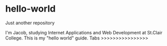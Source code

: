 # hello-world
Just another repository

I'm Jacob, studying Internet Applications and Web Development at St.Clair College. This is my "hello world" guide.
Tabs >>>>>>>>>>>>>>>>

